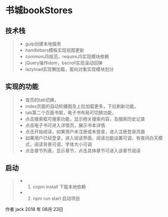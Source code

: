 ﻿# 书城bookStores

 ## 技术栈
 > * gulp创建本地服务
 > * handlebars模板实现视图更新
 > * commonJS规范，requireJS实现模块依赖
 > * jQuery操作dom，bscroll实现滚动回弹
 > * lazyload实现懒加载，面向对象实现模块划分
## 实现的功能
 > * 首页的tab切换，
 > * index页面的自动轮播图及上拉加载更多，下拉刷新功能，
 > * tab第二个页面书架，电子书布局可切换功能，
 > * 点击搜索框可搜索功能，显示相关搜索内容，及搜索历史记录
 > * 点击电子书可进入详情页，展示书本详情
 > * 点击开始阅读，如果用户未注册或未登录，进入注册登录页面
 > * 如果用户已经登录，进入阅读界面，阅读功能设置可调，有夜间白天模式，阅读背景可调，字体大小可调
 > * 点击章节列表，显示章节，点击具体章节可进入该章节阅读
## 启动
 > * 1. cnpm install 下载本地依赖
 > * 2. npm run start 启动项目

作者 jack
2018 年 08月 23日


